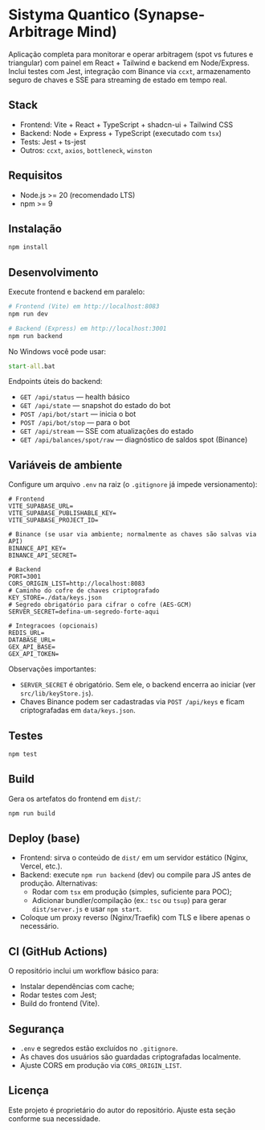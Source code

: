 # Sistyma Quantico (Synapse-Arbitrage Mind)

Aplicação completa para monitorar e operar arbitragem (spot vs futures e triangular) com painel em React + Tailwind e backend em Node/Express. Inclui testes com Jest, integração com Binance via `ccxt`, armazenamento seguro de chaves e SSE para streaming de estado em tempo real.

## Stack
- Frontend: Vite + React + TypeScript + shadcn-ui + Tailwind CSS
- Backend: Node + Express + TypeScript (executado com `tsx`)
- Tests: Jest + ts-jest
- Outros: `ccxt`, `axios`, `bottleneck`, `winston`

## Requisitos
- Node.js >= 20 (recomendado LTS)
- npm >= 9

## Instalação
```sh
npm install
```

## Desenvolvimento
Execute frontend e backend em paralelo:
```sh
# Frontend (Vite) em http://localhost:8083
npm run dev

# Backend (Express) em http://localhost:3001
npm run backend
```

No Windows você pode usar:
```bat
start-all.bat
```

Endpoints úteis do backend:
- `GET /api/status` — health básico
- `GET /api/state` — snapshot do estado do bot
- `POST /api/bot/start` — inicia o bot
- `POST /api/bot/stop` — para o bot
- `GET /api/stream` — SSE com atualizações do estado
- `GET /api/balances/spot/raw` — diagnóstico de saldos spot (Binance)

## Variáveis de ambiente
Configure um arquivo `.env` na raiz (o `.gitignore` já impede versionamento):

```env
# Frontend
VITE_SUPABASE_URL=
VITE_SUPABASE_PUBLISHABLE_KEY=
VITE_SUPABASE_PROJECT_ID=

# Binance (se usar via ambiente; normalmente as chaves são salvas via API)
BINANCE_API_KEY=
BINANCE_API_SECRET=

# Backend
PORT=3001
CORS_ORIGIN_LIST=http://localhost:8083
# Caminho do cofre de chaves criptografado
KEY_STORE=./data/keys.json
# Segredo obrigatório para cifrar o cofre (AES-GCM)
SERVER_SECRET=defina-um-segredo-forte-aqui

# Integracoes (opcionais)
REDIS_URL=
DATABASE_URL=
GEX_API_BASE=
GEX_API_TOKEN=
```

Observações importantes:
- `SERVER_SECRET` é obrigatório. Sem ele, o backend encerra ao iniciar (ver `src/lib/keyStore.js`).
- Chaves Binance podem ser cadastradas via `POST /api/keys` e ficam criptografadas em `data/keys.json`.

## Testes
```sh
npm test
```

## Build
Gera os artefatos do frontend em `dist/`:
```sh
npm run build
```

## Deploy (base)
- Frontend: sirva o conteúdo de `dist/` em um servidor estático (Nginx, Vercel, etc.).
- Backend: execute `npm run backend` (dev) ou compile para JS antes de produção. Alternativas:
  - Rodar com `tsx` em produção (simples, suficiente para POC);
  - Adicionar bundler/compilação (ex.: `tsc` ou `tsup`) para gerar `dist/server.js` e usar `npm start`.
- Coloque um proxy reverso (Nginx/Traefik) com TLS e libere apenas o necessário.

## CI (GitHub Actions)
O repositório inclui um workflow básico para:
- Instalar dependências com cache;
- Rodar testes com Jest;
- Build do frontend (Vite).

## Segurança
- `.env` e segredos estão excluídos no `.gitignore`.
- As chaves dos usuários são guardadas criptografadas localmente.
- Ajuste CORS em produção via `CORS_ORIGIN_LIST`.

## Licença
Este projeto é proprietário do autor do repositório. Ajuste esta seção conforme sua necessidade.
